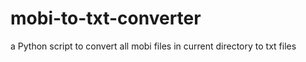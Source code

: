 # mobi-to-txt-converter
a Python script to convert all mobi files in current directory to txt files
